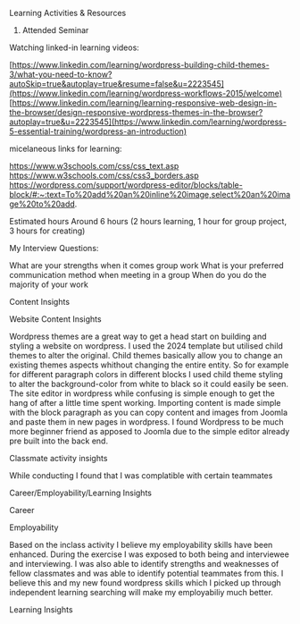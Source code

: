 Learning Activities & Resources

1. Attended Seminar

Watching linked-in learning videos:

[https://www.linkedin.com/learning/wordpress-building-child-themes-3/what-you-need-to-know?autoSkip=true&autoplay=true&resume=false&u=2223545](https://www.linkedin.com/learning/wordpress-workflows-2015/welcome)
[https://www.linkedin.com/learning/learning-responsive-web-design-in-the-browser/design-responsive-wordpress-themes-in-the-browser?autoplay=true&u=2223545](https://www.linkedin.com/learning/wordpress-5-essential-training/wordpress-an-introduction)

micelaneous links for learning: 

https://www.w3schools.com/css/css_text.asp
https://www.w3schools.com/css/css3_borders.asp
https://wordpress.com/support/wordpress-editor/blocks/table-block/#:~:text=To%20add%20an%20inline%20image,select%20an%20image%20to%20add.

Estimated hours
Around 6 hours (2 hours learning, 1 hour for group project, 3 hours for creating)

My Interview Questions:

What are your strengths when it comes group work 
What is your preferred communication method when meeting in a group 
When do you do the majority of your work


Content Insights

Website Content Insights 

Wordpress themes are a great way to get a head start on building and styling a website on wordpress. I used the 2024 template but utilised child themes to alter the original. 
Child themes basically allow you to change an existing themes aspects whithout changing the entire entity. So for example for different paragraph colors in 
different blocks I used child theme styling to alter the background-color from white to black so it could easily be seen. The site editor in wordpress while 
confusing is simple enough to get the hang of after a little time spent working. Importing content is made simple with the block paragraph as you can copy content and images from 
Joomla and paste them in new pages in wordpress. I found Wordpress to be much more beginner friend as apposed to Joomla due to the simple editor already pre built into the back end. 

Classmate activity insights 

While conducting I found that I was complatible with certain teammates 


Career/Employability/Learning Insights

Career 

Employability

Based on the inclass activity I believe my employability skills have been enhanced. During the exercise I was exposed to both being and interviewee and interviewing. I was also able to identify strengths and weaknesses of fellow classmates and was able to identify potential teammates from this. I believe this and 
my new found wordpress skills which I picked up through independent learning searching will make my employabiliy much better. 

Learning Insights 
